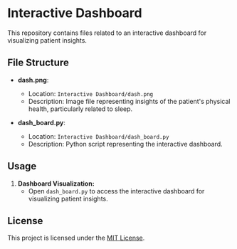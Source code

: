 # Interactive Dashboard

This repository contains files related to an interactive dashboard for visualizing patient insights.

## File Structure

- **dash.png**:
  - Location: `Interactive Dashboard/dash.png`
  - Description: Image file representing insights of the patient's physical health, particularly related to sleep.

- **dash_board.py**:
  - Location: `Interactive Dashboard/dash_board.py`
  - Description: Python script representing the interactive dashboard.

## Usage

1. **Dashboard Visualization:**
   - Open `dash_board.py` to access the interactive dashboard for visualizing patient insights.


## License

This project is licensed under the [MIT License](https://opensource.org/licenses/MIT).
